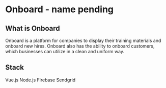 # Onboard - name pending

## What is Onboard
Onboard is a platform for companies to display their training materials and onboard new hires. Onboard also has the ability to onboard customers, which businesses can utilize in a clean and uniform way.

## Stack
Vue.js
Node.js
Firebase
Sendgrid